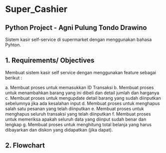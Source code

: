 # Super_Cashier
## Python Project - Agni Pulung Tondo Drawino 

Sistem kasir self-service di supermarket dengan menggunakan bahasa Pyhton. 

## 1. Requirements/ Objectives 

Membuat sistem kasir self service dengan menggunakan feature sebagai berikut : 

a. Membuat proses untuk memasukkan ID Transaksi
b. Membuat proses untuk menambahkan barang yang ini dibeli dan detail jumlah dan harganya
c. Membuat proses untuk mengupdate detail barang yang sudah diinputkan sebelumnya jika ada kesalahan input
d. Membuat proses untuk menghapus salah satu pesanan yang telah diinputkan
e. Membuat proses untuk menghapus seluruh transaksi yang telah diinputkan
f. Membuat proses untuk memeriksa apakah seluruh data yang diinput sudah benar dan lengkap
g. Membuat proses untuk menghitung total belanja yang harus dibayarkan dan diskon yang didapatkan (jika dapat).

## 2. Flowchart 

